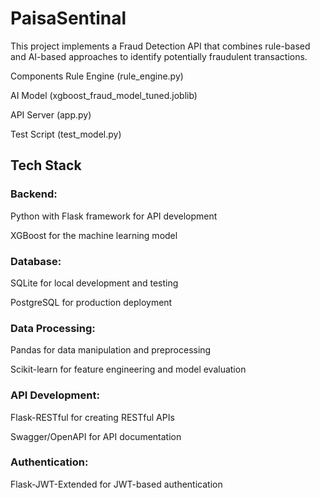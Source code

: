 # PaisaSentinal
This project implements a Fraud Detection API that combines rule-based and AI-based approaches to identify potentially fraudulent transactions.

Components
Rule Engine (rule_engine.py)

AI Model (xgboost_fraud_model_tuned.joblib)

API Server (app.py)

Test Script (test_model.py)

## Tech Stack

### Backend:

Python with Flask framework for API development

XGBoost for the machine learning model

### Database:

SQLite for local development and testing

PostgreSQL for production deployment

### Data Processing:

Pandas for data manipulation and preprocessing

Scikit-learn for feature engineering and model evaluation

### API Development:

Flask-RESTful for creating RESTful APIs

Swagger/OpenAPI for API documentation

### Authentication:

Flask-JWT-Extended for JWT-based authentication
